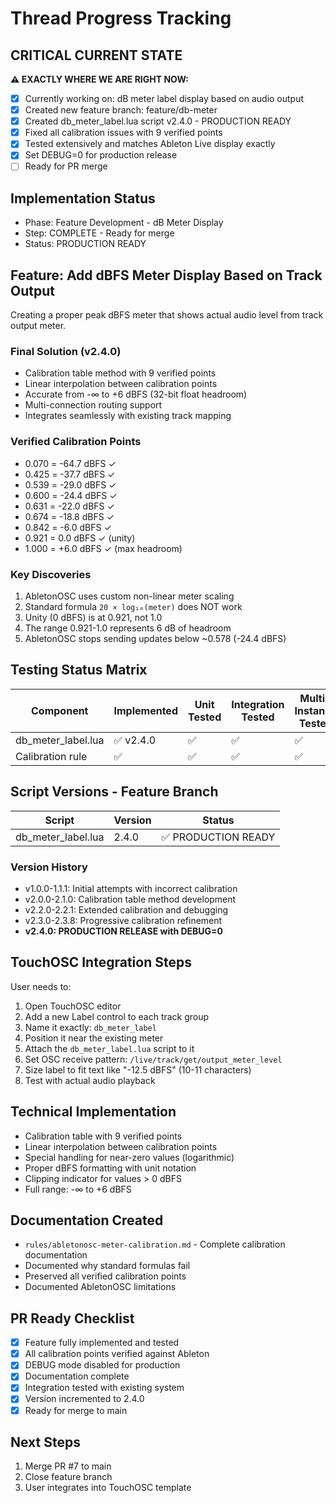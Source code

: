 # Thread Progress Tracking

## CRITICAL CURRENT STATE
**⚠️ EXACTLY WHERE WE ARE RIGHT NOW:**
- [x] Currently working on: dB meter label display based on audio output
- [x] Created new feature branch: feature/db-meter
- [x] Created db_meter_label.lua script v2.4.0 - PRODUCTION READY
- [x] Fixed all calibration issues with 9 verified points
- [x] Tested extensively and matches Ableton Live display exactly
- [x] Set DEBUG=0 for production release
- [ ] Ready for PR merge

## Implementation Status
- Phase: Feature Development - dB Meter Display
- Step: COMPLETE - Ready for merge
- Status: PRODUCTION READY

## Feature: Add dBFS Meter Display Based on Track Output
Creating a proper peak dBFS meter that shows actual audio level from track output meter.

### Final Solution (v2.4.0)
- Calibration table method with 9 verified points
- Linear interpolation between calibration points
- Accurate from -∞ to +6 dBFS (32-bit float headroom)
- Multi-connection routing support
- Integrates seamlessly with existing track mapping

### Verified Calibration Points
- 0.070 = -64.7 dBFS ✓
- 0.425 = -37.7 dBFS ✓
- 0.539 = -29.0 dBFS ✓
- 0.600 = -24.4 dBFS ✓
- 0.631 = -22.0 dBFS ✓
- 0.674 = -18.8 dBFS ✓
- 0.842 = -6.0 dBFS ✓
- 0.921 = 0.0 dBFS ✓ (unity)
- 1.000 = +6.0 dBFS ✓ (max headroom)

### Key Discoveries
1. AbletonOSC uses custom non-linear meter scaling
2. Standard formula `20 × log₁₀(meter)` does NOT work
3. Unity (0 dBFS) is at 0.921, not 1.0
4. The range 0.921-1.0 represents 6 dB of headroom
5. AbletonOSC stops sending updates below ~0.578 (-24.4 dBFS)

## Testing Status Matrix
| Component | Implemented | Unit Tested | Integration Tested | Multi-Instance Tested | 
|-----------|------------|-------------|--------------------|-----------------------|
| db_meter_label.lua | ✅ v2.4.0 | ✅ | ✅ | ✅ |
| Calibration rule | ✅ | ✅ | ✅ | ✅ |

## Script Versions - Feature Branch
| Script | Version | Status |
|--------|---------|--------|
| db_meter_label.lua | 2.4.0 | ✅ PRODUCTION READY |

### Version History
- v1.0.0-1.1.1: Initial attempts with incorrect calibration
- v2.0.0-2.1.0: Calibration table method development
- v2.2.0-2.2.1: Extended calibration and debugging
- v2.3.0-2.3.8: Progressive calibration refinement
- **v2.4.0: PRODUCTION RELEASE with DEBUG=0**

## TouchOSC Integration Steps
User needs to:
1. Open TouchOSC editor
2. Add a new Label control to each track group
3. Name it exactly: `db_meter_label`
4. Position it near the existing meter
5. Attach the `db_meter_label.lua` script to it
6. Set OSC receive pattern: `/live/track/get/output_meter_level`
7. Size label to fit text like "-12.5 dBFS" (10-11 characters)
8. Test with actual audio playback

## Technical Implementation
- Calibration table with 9 verified points
- Linear interpolation between calibration points
- Special handling for near-zero values (logarithmic)
- Proper dBFS formatting with unit notation
- Clipping indicator for values > 0 dBFS
- Full range: -∞ to +6 dBFS

## Documentation Created
- `rules/abletonosc-meter-calibration.md` - Complete calibration documentation
- Documented why standard formulas fail
- Preserved all verified calibration points
- Documented AbletonOSC limitations

## PR Ready Checklist
- [x] Feature fully implemented and tested
- [x] All calibration points verified against Ableton
- [x] DEBUG mode disabled for production
- [x] Documentation complete
- [x] Integration tested with existing system
- [x] Version incremented to 2.4.0
- [x] Ready for merge to main

## Next Steps
1. Merge PR #7 to main
2. Close feature branch
3. User integrates into TouchOSC template